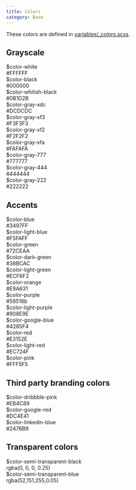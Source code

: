 ```yaml
---
title: Colors
category: Base
---
```


These colors are defined in [variables/_colors.scss](https://github.com/underdogio/pup/blob/master/styles/pup/variables/_colors.scss).

<section class="section">
  <h2>Grayscale</h2>

  <div class="color-block">
    <div class="color-block__color" style="background: #FFFFFF"></div>
    <div class="color-block__label">
      $color-white<br />
      #FFFFFF
    </div>
  </div>

  <div class="color-block">
    <div class="color-block__color" style="background: #000000"></div>
    <div class="color-block__label">
      $color-black<br />
      #000000
    </div>
  </div>

  <div class="color-block">
    <div class="color-block__color" style="background: #0B1D2B"></div>
    <div class="color-block__label">
      $color-whitish-black<br />
      #0B1D2B
    </div>
  </div>

  <div class="color-block">
    <div class="color-block__color" style="background: #DCDCDC"></div>
    <div class="color-block__label">
      $color-gray-xdc<br />
      #DCDCDC
    </div>
  </div>

  <div class="color-block">
    <div class="color-block__color" style="background: #F3F3F3"></div>
    <div class="color-block__label">
      $color-gray-xf3<br />
      #F3F3F3
    </div>
  </div>

  <div class="color-block">
    <div class="color-block__color" style="background: #F2F2F2"></div>
    <div class="color-block__label">
      $color-gray-xf2<br />
      #F2F2F2
    </div>
  </div>

  <div class="color-block">
    <div class="color-block__color" style="background: #FAFAFA"></div>
    <div class="color-block__label">
      $color-gray-xfa<br />
      #FAFAFA
    </div>
  </div>

  <div class="color-block">
    <div class="color-block__color" style="background: #777777"></div>
    <div class="color-block__label">
      $color-gray-777<br />
      #777777
    </div>
  </div>

  <div class="color-block">
    <div class="color-block__color" style="background: #444444"></div>
    <div class="color-block__label">
      $color-gray-444<br />
      #444444
    </div>
  </div>

  <div class="color-block">
    <div class="color-block__color" style="background: #222222"></div>
    <div class="color-block__label">
      $color-gray-222<br />
      #222222
    </div>
  </div>
</section>

<section class="section">
  <h2>Accents</h2>

  <div class="color-block">
    <div class="color-block__color" style="background: #3497FF"></div>
    <div class="color-block__label">
      $color-blue<br />
      #3497FF
    </div>
  </div>

  <div class="color-block">
    <div class="color-block__color" style="background: #F5FAFF"></div>
    <div class="color-block__label">
      $color-light-blue<br />
      #F5FAFF
    </div>
  </div>

  <div class="color-block">
    <div class="color-block__color" style="background: #72CEAA"></div>
    <div class="color-block__label">
      $color-green<br />
      #72CEAA
    </div>
  </div>

  <div class="color-block">
    <div class="color-block__color" style="background: #38BCAC"></div>
    <div class="color-block__label">
      $color-dark-green<br />
      #38BCAC
    </div>
  </div>

  <div class="color-block">
    <div class="color-block__color" style="background: #ECF6F2"></div>
    <div class="color-block__label">
      $color-light-green<br />
      #ECF6F2
    </div>
  </div>

  <div class="color-block">
    <div class="color-block__color" style="background: #E9A631"></div>
    <div class="color-block__label">
      $color-orange<br />
      #E9A631
    </div>
  </div>

  <div class="color-block">
    <div class="color-block__color" style="background: #59518b"></div>
    <div class="color-block__label">
      $color-purple<br />
      #59518b
    </div>
  </div>

  <div class="color-block">
    <div class="color-block__color" style="background: #908E9E"></div>
    <div class="color-block__label">
      $color-light-purple<br />
      #908E9E
    </div>
  </div>

  <div class="color-block">
    <div class="color-block__color" style="background: #4285F4"></div>
    <div class="color-block__label">
      $color-google-blue<br />
      #4285F4
    </div>
  </div>

  <div class="color-block">
    <div class="color-block__color" style="background: #E3152E"></div>
    <div class="color-block__label">
      $color-red<br />
      #E3152E
    </div>
  </div>

  <div class="color-block">
    <div class="color-block__color" style="background: #EC724F"></div>
    <div class="color-block__label">
      $color-light-red<br />
      #EC724F
    </div>
  </div>

  <div class="color-block">
    <div class="color-block__color" style="background: #FFF5F5"></div>
    <div class="color-block__label">
      $color-pink<br />
      #FFF5F5
    </div>
  </div>
</section>

<section class="section">
  <h2>Third party branding colors</h2>

  <div class="color-block">
    <div class="color-block__color" style="background: #EB4C89"></div>
    <div class="color-block__label">
      $color-dribbble-pink<br />
      #EB4C89
    </div>
  </div>

  <div class="color-block">
    <div class="color-block__color" style="background: #DC4E41"></div>
    <div class="color-block__label">
      $color-google-red<br />
      #DC4E41
    </div>
  </div>

  <div class="color-block">
    <div class="color-block__color" style="background: #2476B9"></div>
    <div class="color-block__label">
      $color-linkedin-blue<br />
      #2476B9
    </div>
  </div>
</section>

<section class="section">
  <h2>Transparent colors</h2>

  <div class="color-block">
    <div class="color-block__color" style="background: rgba(0, 0, 0, 0.25)"></div>
    <div class="color-block__label">
      $color-semi-transparent-black<br />
      rgba(0, 0, 0, 0.25)
    </div>
  </div>

  <div class="color-block">
    <div class="color-block__color" style="background: rgba(52,151,255,0.05)"></div>
    <div class="color-block__label">
      $color-semi-transparent-blue<br />
      rgba(52,151,255,0.05)
    </div>
  </div>
</section>
